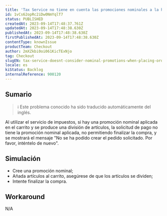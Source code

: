```yaml
---
title: 'Tax Service no tiene en cuenta las promociones nominales a la hora de hacer pedidos'
id: 1vCs62opRc2iDw0NmYqlT7
status: PUBLISHED
createdAt: 2023-09-14T17:48:37.761Z
updatedAt: 2023-09-14T17:48:38.630Z
publishedAt: 2023-09-14T17:48:38.630Z
firstPublishedAt: 2023-09-14T17:48:38.630Z
contentType: knownIssue
productTeam: Checkout
author: 2mXZkbi0oi061KicTExNjo
tag: Checkout
slugEN: tax-service-doesnt-consider-nominal-promotions-when-placing-orders
locale: es
kiStatus: Backlog
internalReference: 900120
---
```


## Sumario

>ℹ️ Este problema conocido ha sido traducido automáticamente del inglés.


Al utilizar el servicio de impuestos, si hay una promoción nominal aplicada en el carrito y se produce una división de artículos, la solicitud de pago no tiene la promoción nominal aplicada, no permitiendo finalizar la compra, y se mostrará el mensaje "No se ha podido crear el pedido solicitado. Por favor, inténtelo de nuevo".


##

## Simulación



- Cree una promoción nominal;
- Añada artículos al carrito, asegúrese de que los artículos se dividen;
- Intente finalizar la compra.



## Workaround


N/A




